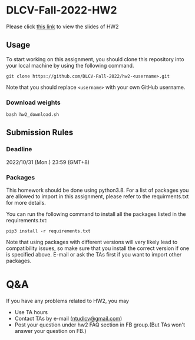 # DLCV-Fall-2022-HW2
Please click [this link](https://docs.google.com/presentation/d/1A38mJUAfDo-4yYzy6UCBZrEo3aE50ceO/edit?usp=sharing&ouid=107585355306558125830&rtpof=true&sd=true) to view the slides of HW2

## Usage
To start working on this assignment, you should clone this repository into your local machine by using the following command.

    git clone https://github.com/DLCV-Fall-2022/hw2-<username>.git
Note that you should replace `<username>` with your own GitHub username.

### Download weights

`bash hw2_download.sh`

## Submission Rules
### Deadline
2022/10/31 (Mon.) 23:59 (GMT+8)

### Packages
This homework should be done using python3.8. For a list of packages you are allowed to import in this assignment, please refer to the requirments.txt for more details.

You can run the following command to install all the packages listed in the requirements.txt:

    pip3 install -r requirements.txt

Note that using packages with different versions will very likely lead to compatibility issues, so make sure that you install the correct version if one is specified above. E-mail or ask the TAs first if you want to import other packages.

# Q&A
If you have any problems related to HW2, you may
- Use TA hours
- Contact TAs by e-mail ([ntudlcv@gmail.com](mailto:ntudlcv@gmail.com))
- Post your question under hw2 FAQ section in FB group.(But TAs won't answer your question on FB.)
